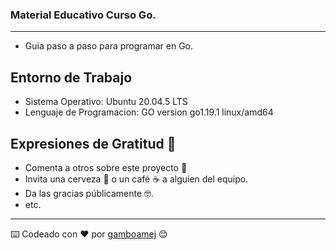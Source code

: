 ### Material Educativo Curso Go.
---
* Guia paso a paso para programar en Go.

## Entorno de Trabajo

* Sistema Operativo: Ubuntu 20.04.5 LTS
* Lenguaje de Programacion: GO version go1.19.1 linux/amd64

## Expresiones de Gratitud 🎁

* Comenta a otros sobre este proyecto 📢
* Invita una cerveza 🍺 o un café ☕ a alguien del equipo.
* Da las gracias públicamente 🤓.
* etc.
---
⌨️ Codeado con ❤️ por [gamboamej](https://github.com/gamboamej) 😊
